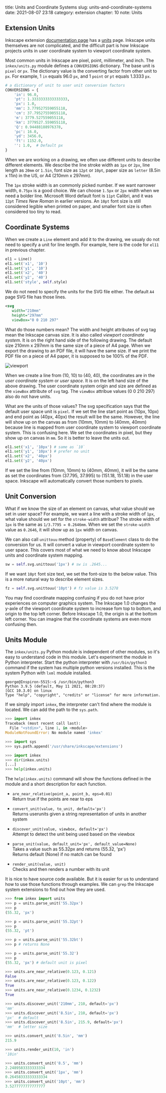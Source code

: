 title: Units and Coordinate Systems
slug: units-and-coordinate-systems
date: 2021-08-07 23:18
category: extension
chapter: 10
note: Units

## Extension Units

Inkscape extension [documentation page](https://inkscape.gitlab.io/extensions/documentation/index.html) has a [units](https://inkscape.gitlab.io/extensions/documentation/units.html) 
page. Inkscape units themselves are not complicated, and the difficult part is how 
Inkscape projects units in user coordinate system to viewport coordinate system. 

Most common units in Inkscape are pixel, point, millimeter, and inch. The `inkex/units.py` 
module defines a `CONVERSIONS` dictionary.  The base unit is `pixel` or `px`.  The dictionary 
value is the converting factor from other unit to `px`. For example, 1 `in` equals 96.0 `px`, 
and 1 `point` or `pt` equals 1.3333 `px`.  

```python
# a dictionary of unit to user unit conversion factors
CONVERSIONS = {
    'in': 96.0,
    'pt': 1.3333333333333333,
    'px': 1.0,
    'mm': 3.779527559055118,
    'cm': 37.79527559055118,
    'm': 3779.527559055118,
    'km': 3779527.559055118,
    'Q': 0.94488188976378,
    'pc': 16.0,
    'yd': 3456.0,
    'ft': 1152.0,
    '': 1.0,  # Default px
}
```

When we are working on a drawing, we often use different units to describe different elements. 
We describe the line stroke width as `1px` or `2px`, line length as `20mm` or `1.5in`, 
font size as `12pt` or `10pt`, 
paper size as `letter` (8.5in x 11in) in the US, or A4 (210mm x 297mm). 

The `1px` 
stroke width is an commonly picked number. If we want narrower width, `0.75px` is a good choice. 
We can choose `1.5px` or `2px` width when we need a bolder line. Microsoft Word default 
font is `11pt` Calibri, and it was `12pt` *Times New Roman* in earlier versions. An `10pt` 
font size is still considered legible when printed on paper, and smaller font size is 
often considered too tiny to read. 

## Coordinate Systems

When we create a `Line` element and add it to the drawing, we usualy do not need to specify 
a unit for line length.  For example, here is the code for `el11` in previous chapter. 

```python
el1 = Line()
el1.set('x1', '10')
el1.set('y1', '10')
el1.set('x2', '40')
el1.set('y2', '40')
el1.set('style', self.style)
```

We do not need to specify the units for the SVG file either. The default `A4` page SVG 
file has those lines. 

```xml
<svg
   width="210mm"
   height="297mm"
   viewBox="0 0 210 297"

```

What do those numbers mean?  The width and height attributes of svg tag mean the Inkscape 
canvas size. It is also called *viewport coordinate system*. It is on the right hand side of the 
following drawing. The default size 210mm x 297mm is the same size of a piece of A4 page. When 
we export the drawing to an PDF file, it will have the same size. If we print the PDF file 
on a piece of A4 paper, it is supposed to be 100% of the PDF. 

<div style="max-width:800px">
  <img class="img-fluid pb-2" src="/images/ext10/viewport.svg" alt="viewport"> 
</div>

When we create a line from (10, 10) to (40, 40), the coordinates are in the *user coordinate system* or 
*user space*. It is on the left hand size of the above drawing. 
The user coordinate system origin and size are defined as the `viewBox` attribute of `svg` 
tag. The `viewBox` attribue values (0 0 210 297) also do not have units. 

What are the units of those 
values? The svg specification says that the default user space unit is `pixel`. 
If we set the line start point 
as (10px, 10px) and end point as (40px, 40px) the result will be the same. However, the line will 
show up on the canvas as from (10mm, 10mm) to (40mm, 40mm) because line is mapped from user coordinate 
system to viewport coordinate system. This is confusing here.  We set the coordinates 
in pixel, but they show up on canvas in `mm`. So it is better to leave the units out. 

```python
el1.set('x1', '10px') # same as `10`
el1.set('y1', '10px') # prefer no unit
el1.set('x2', '40px')
el1.set('y2', '40px')
```

If we set the line from (10mm, 10mm) to (40mm, 40mm), it will be the same as set the coordinates 
from (37.795, 37.995) to (151.18, 151.18) in the user space.  Inkscape will automatically convert 
those numbers to pixels. 

## Unit Conversion

What if we know the size of an element on canvas, what value should we set in user space?
For example, we want a line with a stroke width of `1px`, what value should we set for 
the `stroke-width` attribue? The stroke width of `1px` is the same as `1/3.7795 = 0.2646mm`. 
When we set the `stroke-width` value as `0.2646`, it will show up as `1px` width on canvas.

We can also call `unittouu` method (property) of `BaseElement` class to do the conversion 
for us. It will convert a value in viewport coordinate system to user space. This covers 
most of what we need to know about Inkscape units and coordinate system mapping. 

```python
sw = self.svg.unittouu('1px') # sw is .2645...
```

If we want `10pt` font size text, we set the font-size to the below value. This is a more natural 
way to describe element sizes. 

```python
fz = self.svg.unittouu('10pt') # fz value is 3.5278
```

You may find coordinate mapping confusing if you do 
not have prior experiences on computer graphics system. The Inkscape 1.0 changes the 
y-axle of the viewport coordinate system to increase fom top to bottom, and origin to the 
top left corner. Before Inkscape 1.0, the origin is at the bottom left corner. You can 
imagine that the coordinate systems are even more confusing then. 

## Units Module 

The `inkex/units.py` Python module is independent of other modules, so it's easy to 
understand code in this module. Let's experiment the module in Python interpreter. 
Start the python interpreter with `/usr/bin/python3` command if the system has multiple python 
versions installed.  This is the system Python with `lxml` module installed. 

```
george@Inspiron-5515:~$ /usr/bin/python3
Python 3.9.5 (default, May 11 2021, 08:20:37) 
[GCC 10.3.0] on linux
Type "help", "copyright", "credits" or "license" for more information.
```

If we simply import `inkex`, the interpreter can't find where the module is located. 
We can add the path to the `sys.path`.  

```python
>>> import inkex
Traceback (most recent call last):
  File "<stdin>", line 1, in <module>
ModuleNotFoundError: No module named 'inkex'

>>> import sys
>>> sys.path.append('/usr/share/inkscape/extensions')

>>> import inkex
>>> dir(inkex.units)
[...]
>>> help(inkex.units)
```


The `help(inkex.units)` command will show the functions defined in the module and 
a short description for each function. 

* `are_near_relative(point_a, point_b, eps=0.01)`  
    Return true if the points are near to eps

* `convert_unit(value, to_unit, default='px')`  
    Returns userunits given a string representation of units in another system

* `discover_unit(value, viewbox, default='px')`  
    Attempt to detect the unit being used based on the viewbox

* `parse_unit(value, default_unit='px', default_value=None)`  
    Takes a value such as 55.32px and returns (55.32, 'px')  
    Returns default (None) if no match can be found

* `render_unit(value, unit)`  
    Checks and then renders a number with its unit

It is nice to have source code available. But it is easier for us to understand 
how to use those functions through examples.  We can `grep` the Inkscape system 
extensions to find out how they are used.  

```python
>>> from inkex import units
>>> p = units.parse_unit('55.32px')
>>> p
(55.32, 'px')

>>> p = units.parse_unit('55.32pt')
>>> p
(55.32, 'pt')

>>> p = units.parse_unit('55.32bt')
>>> p # returns None

>>> p = units.parse_unit('55.32')
>>> p
(55.32, 'px') # default unit is pixel

>>> units.are_near_relative(0.123, 0.121)
False
>>> units.are_near_relative(0.123, 0.122)
True
>>> units.are_near_relative(0.1234, 0.1232)
True

>>> units.discover_unit('210mm', 210, default='px')
'mm'
>>> units.discover_unit('8.5in', 210, default='px')
'px'  # default
>>> units.discover_unit('8.5in', 215.9, default='px')
'mm'  # letter size

>>> units.convert_unit('8.5in', 'mm')
215.9

>>> units.render_unit(10, 'in')
'10in'

>>> units.convert_unit('8.5', 'mm')
2.2489583333333334
>>> units.convert_unit('1px', 'mm')
0.26458333333333334
>>> units.convert_unit('10pt', 'mm')
3.5277777777777777
```